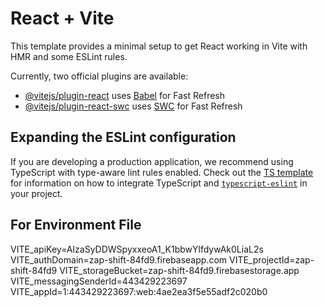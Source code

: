 # React + Vite

This template provides a minimal setup to get React working in Vite with HMR and some ESLint rules.

Currently, two official plugins are available:

- [@vitejs/plugin-react](https://github.com/vitejs/vite-plugin-react/blob/main/packages/plugin-react) uses [Babel](https://babeljs.io/) for Fast Refresh
- [@vitejs/plugin-react-swc](https://github.com/vitejs/vite-plugin-react/blob/main/packages/plugin-react-swc) uses [SWC](https://swc.rs/) for Fast Refresh

## Expanding the ESLint configuration

If you are developing a production application, we recommend using TypeScript with type-aware lint rules enabled. Check out the [TS template](https://github.com/vitejs/vite/tree/main/packages/create-vite/template-react-ts) for information on how to integrate TypeScript and [`typescript-eslint`](https://typescript-eslint.io) in your project.

## For Environment File
VITE_apiKey=AIzaSyDDWSpyxxeoA1_K1bbwYlfdywAk0LiaL2s
VITE_authDomain=zap-shift-84fd9.firebaseapp.com
VITE_projectId=zap-shift-84fd9
VITE_storageBucket=zap-shift-84fd9.firebasestorage.app
VITE_messagingSenderId=443429223697
VITE_appId=1:443429223697:web:4ae2ea3f5e55adf2c020b0